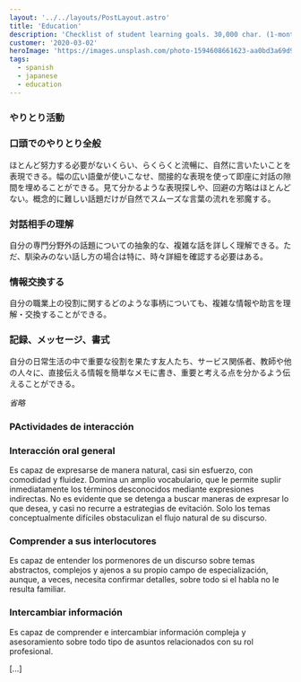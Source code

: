 ```yaml
---
layout: '../../layouts/PostLayout.astro'
title: 'Education'
description: 'Checklist of student learning goals. 30,000 char. (1-month delivery)'
customer: '2020-03-02'
heroImage: 'https://images.unsplash.com/photo-1594608661623-aa0bd3a69d98?ixlib=rb-4.0.3&ixid=MnwxMjA3fDB8MHxwaG90by1wYWdlfHx8fGVufDB8fHx8&auto=format&fit=crop&w=1548&q=80'
tags:
  - spanish
  - japanese
  - education
---
```


### やりとり活動

### 口頭でのやりとり全般

ほとんど努力する必要がないくらい、らくらくと流暢に、自然に言いたいことを表現できる。幅の広い語彙が使いこなせ、間接的な表現を使って即座に対話の隙間を埋めることができる。見て分かるような表現探しや、回避の方略はほとんどない。概念的に難しい話題だけが自然でスムーズな言葉の流れを邪魔する。

### 対話相手の理解

自分の専門分野外の話題についての抽象的な、複雑な話を詳しく理解できる。ただ、馴染みのない話し方の場合は特に、時々詳細を確認する必要はある。

### 情報交換する

自分の職業上の役割に関するどのような事柄についても、複雑な情報や助言を理解・交換することができる。

### 記録、メッセージ、書式

自分の日常生活の中で重要な役割を果たす友人たち、サービス関係者、教師や他の人々に、直接伝える情報を簡単なメモに書き、重要と考える点を分かるよう伝えることができる。

_省略_

### PActividades de interacción

### Interacción oral general

Es capaz de expresarse de manera natural, casi sin esfuerzo, con comodidad y fluidez. Domina un amplio vocabulario, que le permite suplir inmediatamente los términos desconocidos mediante expresiones indirectas. No es evidente que se detenga a buscar maneras de expresar lo que desea, y casi no recurre a estrategias de evitación. Solo los temas conceptualmente difíciles obstaculizan el flujo natural de su discurso.

### Comprender a sus interlocutores

Es capaz de entender los pormenores de un discurso sobre temas abstractos, complejos y ajenos a su propio campo de especialización, aunque, a veces, necesita confirmar detalles, sobre todo si el habla no le resulta familiar.

### Intercambiar información

Es capaz de comprender e intercambiar información compleja y asesoramiento sobre todo tipo de asuntos relacionados con su rol profesional.

[...]

